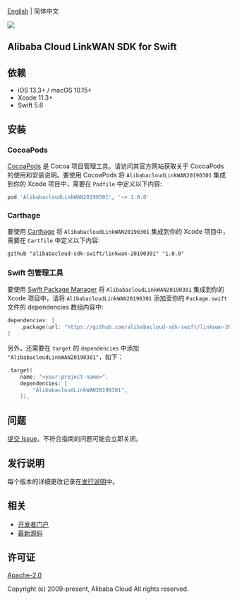 [English](README.md) | 简体中文

![](https://aliyunsdk-pages.alicdn.com/icons/AlibabaCloud.svg)

## Alibaba Cloud LinkWAN SDK for Swift

## 依赖

- iOS 13.3+ / macOS 10.15+
- Xcode 11.3+
- Swift 5.6

## 安装

### CocoaPods

[CocoaPods](https://cocoapods.org) 是 Cocoa 项目管理工具。请访问其官方网站获取关于 CocoaPods 的使用和安装说明。要使用 CocoaPods 将 `AlibabacloudLinkWAN20190301` 集成到你的 Xcode 项目中，需要在 `Podfile` 中定义以下内容:

```ruby
pod 'AlibabacloudLinkWAN20190301', '~> 1.0.0'
```

### Carthage

要使用 [Carthage](https://github.com/Carthage/Carthage) 将 `AlibabacloudLinkWAN20190301` 集成到你的 Xcode 项目中，需要在 `Cartfile` 中定义以下内容:

```ogdl
github "alibabacloud-sdk-swift/linkwan-20190301" "1.0.0"
```

### Swift 包管理工具

要使用 [Swift Package Manager](https://swift.org/package-manager/) 将 `AlibabacloudLinkWAN20190301` 集成到你的 Xcode 项目中，请将 `AlibabacloudLinkWAN20190301` 添加至你的 `Package.swift` 文件的 dependencies 数组内容中:

```swift
dependencies: [
    .package(url: "https://github.com/alibabacloud-sdk-swift/linkwan-20190301.git", from: "1.0.0")
]
```

另外，还需要在 `target` 的 `dependencies` 中添加 `"AlibabacloudLinkWAN20190301"`，如下：

```swift
.target(
    name: "<your-project-name>",
    dependencies: [
        "AlibabacloudLinkWAN20190301",
    ]),
```

## 问题

[提交 Issue](https://github.com/alibabacloud-sdk-swift/linkwan-20190301/issues/new)，不符合指南的问题可能会立即关闭。

## 发行说明

每个版本的详细更改记录在[发行说明](./ChangeLog.txt)中。

## 相关

* [开发者门户](https://next.api.aliyun.com/home)
* [最新源码](https://github.com/alibabacloud-sdk-swift/linkwan-20190301)

## 许可证

[Apache-2.0](http://www.apache.org/licenses/LICENSE-2.0)

Copyright (c) 2009-present, Alibaba Cloud All rights reserved.
